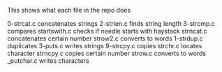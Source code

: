 This shows what each file in the repo does

0-strcat.c concatenates strings
2-strlen.c finds string length
3-strcmp.c compares
startswith.c checks if needle starts with haystack
strncat.c concatenates certain number
strow2.c converts to words
1-strdup.c duplicates
3-puts.c writes strings
9-strcpy.c copies
strchr.c locates character
strncpy.c copies certain number
strow.c converts to words
\_putchar.c writes characters
